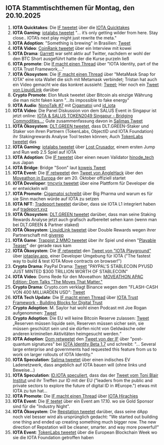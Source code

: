 ## IOTA Stammtischthemen für Montag, den 20.10.2025

1. **IOTA Quicktakes**: Die [IF tweetet](https://x.com/iota/status/1977664491610329303) über die [IOTA Quicktakes](https://youtu.be/wMTWwu71aYo)
2. **IOTA Gaming**: [iotalabs tweetet](https://x.com/iotalabs_/status/1977750756267635006) "... it’s only getting wilder from here. Stay close.. IOTA’s next play might just rewrite the meta."
3. **IOTA Adoption**: "Something is brewing" in Brasilien: [Tweet](https://x.com/paulozumach/status/1977764783987265984)
4. **IOTA Video**: [CoinRank tweetet](https://x.com/CoinRank_io/status/1976939502955643294) über ein Interview mit kowei
5. **IOTA Drama**: [Garrett](https://x.com/GarrettBullish) war seht aktiv auf Twitter, nachdem er wohl der den BTC Short ausgeführt hatte der die Kurse purzeln ließ
6. **IOTA promote**: Die [If macht einen Thread](https://x.com/iota/status/1978038070655008834) über "IOTA Identity, part of the IOTA Trust Framework,..."
7. **IOTA Ökosystem**: Die [IF macht einen Thread](https://x.com/iota/status/1978083369482166701) über "MetaMask Snap for IOTA" eine iota Wallet die sich mit Metamask verbindet; Tristan hat auch ein Video gemacht wie das konkret aussieht: [Tweet](https://x.com/tcampomanes/status/1978096774003741122); Hier noch ein [Tweet von LiquidLink](https://x.com/Liquidlink_io/status/1978704868291301468) darüber
8. **Crypto Promote**: Elon Musk tweetet über Bitcoin als einzige Währung die man nicht faken kann "...its impossible to fake energy"
9. **IOTA Audio**: [NonoTalk #7](https://x.com/id_iota/status/1978177299586363671) mit [Cigamatoi](https://x.com/Cigamatoi) und [id_iota](https://x.com/id_iota)
10. **IOTA Video**: Die Panel Diskussion von dem SALUS Event in Singapur ist jetzt online: [IOTA & SALUS TOKEN2049 Singapur - Bridging Commodities...](https://www.youtube.com/watch?v=FLTUGdX5fHc); Gute zusammenfassung davon in [Salimas Tweet](https://x.com/Salimasbegum/status/1978250902566793264) 
11. **IOTA Ökosystem**: [DLT.GREEN tweetet](https://x.com/dlt_green/status/1978227538586382349), dass DLT.GREEN-Staker und Staker von ihren Partnern (TokenLabs, ObjectID und IOTA Foundation) ihr Stakingrewards Analyse Tool testen können; Auch [TokenLabs tweetet](https://x.com/TokenLabsX/status/1978232905764597801) das
12. **IOTA Gaming**: [iotalabs tweetet](https://x.com/iotalabs_/status/1978347608880927186) über [Lost Crusador](https://x.com/_LostCrusader), einem ersten Jump and Run web 2.5 Spiel auf IOTA
13. **IOTA Adoption**: Die [IF tweetet](https://x.com/iota/status/1978354283083915756) über einen neuen Validator [hinode_tech](https://x.com/hinode_tech) aus Japan
14. **IOTA Bridge**: Bridge "Soon" laut [koweis Tweet](https://x.com/kowei1995/status/1978483740088365423)
15. **IOTA Event**: Die [IF retweetet](https://x.com/iota/status/1978450554259976567) den [Tweet von AngleHack](https://x.com/AngelHack/status/1978400466884309162) über den [Moveathon in Europa](https://www.moveathon.build/europe?utm_source=Socials&utm_medium=X&utm_campaign=MoveathonEU) der am 20. Oktober offiziell startet
16. **IOTA Developer**: [tmcyrix tweetet](https://x.com/tmcyrix/status/1978031618821333087) über eine Plattform für Developer die er entwickeln will
17. **IOTA Promote**: [Cigamatoi schreibt](https://x.com/Cigamatoi/status/1978400463210082679) über Big Pharma und warum es für sie Sinn machen würde auf IOTA zu setzen
18. **IOTA NFT**: [Tradeport tweetet](https://x.com/tradeportxyz/status/1978522182587191333) darüber, dass sie IOTA L1 integriert haben auf [tradeport.xyz](https://www.tradeport.xyz/)
19. **IOTA Ökosystem**: [DLT.GREEN tweetet](https://x.com/dlt_green/status/1978558289165091047) darüber, dass man seine Staking Rewards Analyse jetzt auch grafisch aufbereitet sehen kann (wenn man bei DLT.GREEN & Partner staked)
20. **IOTA Ökosystem**: [LiquidLink tweetet](https://x.com/Liquidlink_io/status/1978716566666809657) über Double Rewards wegen ihrer Partnerschaft mit [giverep](https://x.com/GiveRep)
21. **IOTA Game**: [Trappist 2 MMO tweetet](https://x.com/trappist1_mmo/status/1978689369897644327) über ihr Spiel und einen "[Playable Teaser](https://t.co/9Gd0AcVN1Y)" der gerade raus kam
22. **IOTA Ökosystem**: Die [IF retweetet](https://x.com/iota/status/1978769611488113089) den [Tweet von "IOTA Playground"](https://x.com/IotaPlayground/status/1978768558571073941) über [iotaplay.app](https://iotaplay.app/), einer Developer Umgebung für IOTA ("The fastest way to build & test IOTA Move contracts on browser!")
23. **Crypto Drama**: PayPal Drama: [Tweet](https://x.com/coinbureau/status/1978689118998536480) "PAYPAL'S STABLECOIN PYUSD JUST MINTED $300 TRILLION WORTH OF STABLECOIN"
24. **IOTA Video**: Doms Rede für den Moveathon: [MOVEATHON APAC Edition: Dom Talks "The Moves That Matter."](https://youtu.be/3XJC6sOBVsU)
25. **Crypto Drama**: Crypto.com verklagt Binance wegen dem "FLASH-CASH VON 400 MILLIARDEN USD": [Tweet](https://x.com/BDCryptoGuru/status/1978771527710507269)
26. **IOTA Tech Update**: Die [IF macht einen Thread](https://x.com/iota/status/1978808147797062109) über [IOTA Trust Framework - Building Blocks for Digital Trust](https://blog.iota.org/iota-trust-framework/)
27. **Crypto Adoption**: M. Saylor hat wohl einen Podcast mit Joe Rogan aufgenommen: [Tweet](https://x.com/BitcoinNewsCom/status/1978790602281292060)
28. **Crypto Adoption**: Die EU will keine Bitcoin Reserve zulassen: [Tweet](https://x.com/BitcoinNews21M/status/1978813366979191107) „Reserven müssen liquide sein, Reserven müssen sicher sein, sie müssen geschützt sein und sie dürfen nicht von Geldwäsche oder anderen kriminellen Aktivitäten heimgesucht werden.“
29. **IOTA Adoption**: [Dom retweetet](https://x.com/DomSchiener/status/1978886478877880805) den [Tweet von der IF](https://x.com/iota/status/1978808147797062109) über "post-quantum signatures" bei [IOTA Identity Beta 1.7](https://blog.iota.org/iota-identity-1-7-beta/) und schreibt: "... Several large enterprise and governments had requested this feature from us to work on larger rollouts of IOTA Identity."
30. **IOTA Speculation**: [Salima tweetet](https://x.com/Salimasbegum/status/1978977688338440366) über einen indisches EV Ladenetzwerk, dass angeblich auf IOTA bauen will (ohne links und Beweise...)
31. **IOTA Speculation**: [ID.IOTA speculiert](https://x.com/id_iota/status/1978877988855783732), dass das der [Tweet vom Toni Blair Institut](https://x.com/InstituteGC/status/1978784891924791709) und ihr Treffen zur ID mit der EU ("leaders from the public and private sectors to explore the future of digital ID in #Europe.") etwas mit IOTA zu tun hat...
32. **IOTA Promote**: Die [IF macht einen Thread](https://x.com/iota/status/1979079938264236165) über [IOTA Hirachies](https://blog.iota.org/iota-hierarchies-alpha-live/)
33. **IOTA Event**: Die [IF teetet](https://x.com/iota/status/1979110408842616871) über ein Event am 17.10. wo sie Gold Sponsor sind für die "Industry Night".
34. **IOTA Ökosystem**: Die [Repstation tweetet](https://x.com/repstation_xyz/status/1979074162338537820) darüber, dass seine dApp noch viel besser wird als ursprünglich gedacht: "We started out building one thing and ended up creating something much bigger now. The new direction of Repstation will be cleaner, smarter. and way more powerful!"
35. **IOTA Event**: [TokenLabs tweetet](https://x.com/TokenLabsX/status/1979086190700527849) über die European Blockchain Week wo sie die IOTA Foundation getroffen haben
